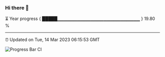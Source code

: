 ### Hi there 👋

⏳ Year progress { █████▁▁▁▁▁▁▁▁▁▁▁▁▁▁▁▁▁▁▁▁▁▁▁▁▁ } 19.80 %

---

⏰ Updated on Tue, 14 Mar 2023 06:15:53 GMT

![Progress Bar CI](https://github.com/liununu/liununu/workflows/Progress%20Bar%20CI/badge.svg)
